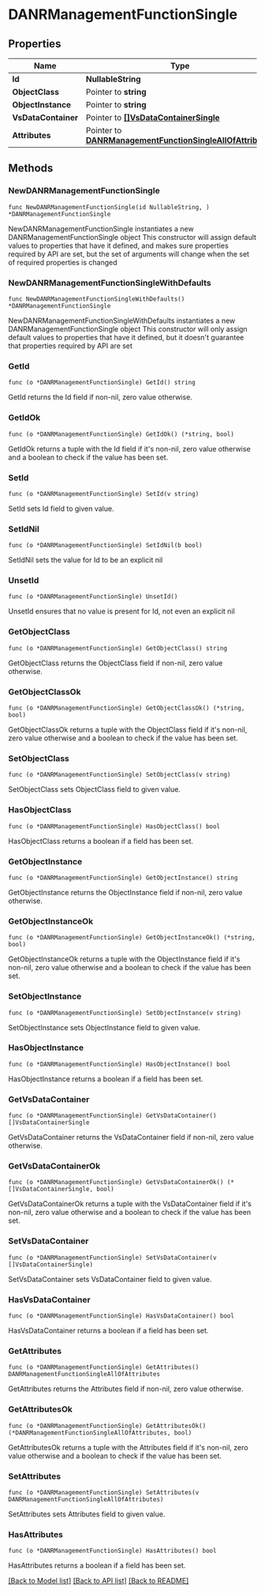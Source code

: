 # DANRManagementFunctionSingle

## Properties

Name | Type | Description | Notes
------------ | ------------- | ------------- | -------------
**Id** | **NullableString** |  | 
**ObjectClass** | Pointer to **string** |  | [optional] 
**ObjectInstance** | Pointer to **string** |  | [optional] 
**VsDataContainer** | Pointer to [**[]VsDataContainerSingle**](VsDataContainerSingle.md) |  | [optional] 
**Attributes** | Pointer to [**DANRManagementFunctionSingleAllOfAttributes**](DANRManagementFunctionSingleAllOfAttributes.md) |  | [optional] 

## Methods

### NewDANRManagementFunctionSingle

`func NewDANRManagementFunctionSingle(id NullableString, ) *DANRManagementFunctionSingle`

NewDANRManagementFunctionSingle instantiates a new DANRManagementFunctionSingle object
This constructor will assign default values to properties that have it defined,
and makes sure properties required by API are set, but the set of arguments
will change when the set of required properties is changed

### NewDANRManagementFunctionSingleWithDefaults

`func NewDANRManagementFunctionSingleWithDefaults() *DANRManagementFunctionSingle`

NewDANRManagementFunctionSingleWithDefaults instantiates a new DANRManagementFunctionSingle object
This constructor will only assign default values to properties that have it defined,
but it doesn't guarantee that properties required by API are set

### GetId

`func (o *DANRManagementFunctionSingle) GetId() string`

GetId returns the Id field if non-nil, zero value otherwise.

### GetIdOk

`func (o *DANRManagementFunctionSingle) GetIdOk() (*string, bool)`

GetIdOk returns a tuple with the Id field if it's non-nil, zero value otherwise
and a boolean to check if the value has been set.

### SetId

`func (o *DANRManagementFunctionSingle) SetId(v string)`

SetId sets Id field to given value.


### SetIdNil

`func (o *DANRManagementFunctionSingle) SetIdNil(b bool)`

 SetIdNil sets the value for Id to be an explicit nil

### UnsetId
`func (o *DANRManagementFunctionSingle) UnsetId()`

UnsetId ensures that no value is present for Id, not even an explicit nil
### GetObjectClass

`func (o *DANRManagementFunctionSingle) GetObjectClass() string`

GetObjectClass returns the ObjectClass field if non-nil, zero value otherwise.

### GetObjectClassOk

`func (o *DANRManagementFunctionSingle) GetObjectClassOk() (*string, bool)`

GetObjectClassOk returns a tuple with the ObjectClass field if it's non-nil, zero value otherwise
and a boolean to check if the value has been set.

### SetObjectClass

`func (o *DANRManagementFunctionSingle) SetObjectClass(v string)`

SetObjectClass sets ObjectClass field to given value.

### HasObjectClass

`func (o *DANRManagementFunctionSingle) HasObjectClass() bool`

HasObjectClass returns a boolean if a field has been set.

### GetObjectInstance

`func (o *DANRManagementFunctionSingle) GetObjectInstance() string`

GetObjectInstance returns the ObjectInstance field if non-nil, zero value otherwise.

### GetObjectInstanceOk

`func (o *DANRManagementFunctionSingle) GetObjectInstanceOk() (*string, bool)`

GetObjectInstanceOk returns a tuple with the ObjectInstance field if it's non-nil, zero value otherwise
and a boolean to check if the value has been set.

### SetObjectInstance

`func (o *DANRManagementFunctionSingle) SetObjectInstance(v string)`

SetObjectInstance sets ObjectInstance field to given value.

### HasObjectInstance

`func (o *DANRManagementFunctionSingle) HasObjectInstance() bool`

HasObjectInstance returns a boolean if a field has been set.

### GetVsDataContainer

`func (o *DANRManagementFunctionSingle) GetVsDataContainer() []VsDataContainerSingle`

GetVsDataContainer returns the VsDataContainer field if non-nil, zero value otherwise.

### GetVsDataContainerOk

`func (o *DANRManagementFunctionSingle) GetVsDataContainerOk() (*[]VsDataContainerSingle, bool)`

GetVsDataContainerOk returns a tuple with the VsDataContainer field if it's non-nil, zero value otherwise
and a boolean to check if the value has been set.

### SetVsDataContainer

`func (o *DANRManagementFunctionSingle) SetVsDataContainer(v []VsDataContainerSingle)`

SetVsDataContainer sets VsDataContainer field to given value.

### HasVsDataContainer

`func (o *DANRManagementFunctionSingle) HasVsDataContainer() bool`

HasVsDataContainer returns a boolean if a field has been set.

### GetAttributes

`func (o *DANRManagementFunctionSingle) GetAttributes() DANRManagementFunctionSingleAllOfAttributes`

GetAttributes returns the Attributes field if non-nil, zero value otherwise.

### GetAttributesOk

`func (o *DANRManagementFunctionSingle) GetAttributesOk() (*DANRManagementFunctionSingleAllOfAttributes, bool)`

GetAttributesOk returns a tuple with the Attributes field if it's non-nil, zero value otherwise
and a boolean to check if the value has been set.

### SetAttributes

`func (o *DANRManagementFunctionSingle) SetAttributes(v DANRManagementFunctionSingleAllOfAttributes)`

SetAttributes sets Attributes field to given value.

### HasAttributes

`func (o *DANRManagementFunctionSingle) HasAttributes() bool`

HasAttributes returns a boolean if a field has been set.


[[Back to Model list]](../README.md#documentation-for-models) [[Back to API list]](../README.md#documentation-for-api-endpoints) [[Back to README]](../README.md)


